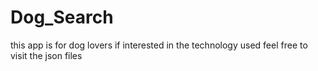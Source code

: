 # Dog_Search
this app is for dog lovers 
if interested in the technology used feel free to visit the json files 
